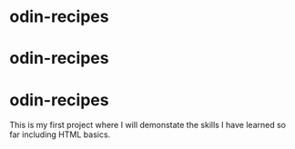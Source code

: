 # odin-recipes
# odin-recipes
# odin-recipes

This is my first project where I will demonstate the skills I have learned so far
including HTML basics.